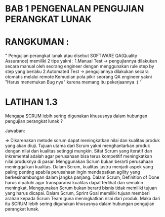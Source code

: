 # BAB 1 PENGENALAN PENGUJIAN PERANGKAT LUNAK
# RANGKUMAN :
" Pengujian perangkat lunak atau disebut SOFTWARE QA(Quality Assurance) memiliki 2 tipe yakni :
1.Manual Test -> pengujiannya dilakukan secara manual oleh seorang engineer dengan menggunakan rule step by step yang berlaku
2.Automated Test -> pengujiannya dilakukan secara otomatis melalui remote
Kemudian pola pikir seorang QA engineer yakni "Harus menemukan Bug nya" karena memang itu pekerjaannya :) "

# LATIHAN 1.3 
Mengapa SCRUM lebih sering digunakan khususnya dalam hubungan pengujian perangkat lunak ?

Jawaban: 

=> Dikarenakan metode scrum dapat meningkatkan nilai dan kualitas produk yang akan diuji. Tujuan utama dari Scrum yakni menghantarkan produk dengan nilai dan kualitas setinggi mungkin. Sifat Scrum yang iteratif dan inkremental adalah agar perusahaan bisa terus kompetitif meningkatkan nilai produknya di pasar. Menggunakan Scrum bukan berarti perusahaan meninggalkan kualitas. Dalam Scrum, kualitas justru menjadi aspek yang paling penting apabila perusahaan ingin mendapatkan agility yang berkesinambungan dalam jangka panjang. Dalam Scrum, Definition of Done harus dipatuhi agar transparansi kualitas dapat terlihat dan semakin meningkat. Menggunakan Scrum bukan berarti bisnis tidak memiliki tujuan yang harus dicapai. Dalam Scrum, Sprint Goal memiliki tujuan memberi arahan kepada Scrum Team guna meningkatkan nilai dari produk.
Maka dari itu SCRUM lebih sering digunakan khususnya dalam hubungan pengujian perangkat lunak.


